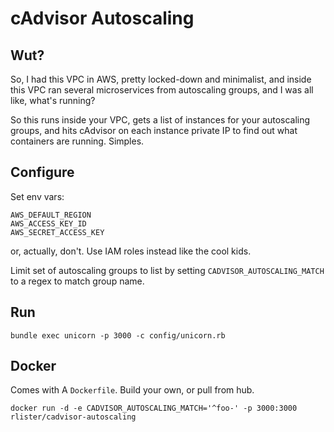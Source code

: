 # cAdvisor Autoscaling

## Wut?

So, I had this VPC in AWS, pretty locked-down and minimalist, and
inside this VPC ran several microservices from autoscaling groups, and
I was all like, what's running?

So this runs inside your VPC, gets a list of instances for your
autoscaling groups, and hits cAdvisor on each instance private IP to
find out what containers are running. Simples.

## Configure

Set env vars:

```
AWS_DEFAULT_REGION
AWS_ACCESS_KEY_ID
AWS_SECRET_ACCESS_KEY
```

or, actually, don't. Use IAM roles instead like the cool kids.

Limit set of autoscaling groups to list by setting
`CADVISOR_AUTOSCALING_MATCH` to a regex to match group name.

## Run

```
bundle exec unicorn -p 3000 -c config/unicorn.rb
```

## Docker

Comes with A `Dockerfile`. Build your own, or pull from hub.

```
docker run -d -e CADVISOR_AUTOSCALING_MATCH='^foo-' -p 3000:3000 rlister/cadvisor-autoscaling
```
